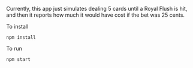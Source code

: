 Currently, this app just simulates dealing 5 cards until a Royal Flush is hit, and then it reports how much it would have cost if the bet was 25 cents.

To install 
```
npm install
```
To run
```
npm start
```